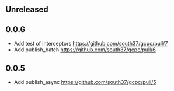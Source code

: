 ## Unreleased

<!-- When you commit changes, describe the changes above (in the ## Unreleased section). -->
<!-- All changes (implementation, or doc changes) are worth noting. -->
<!-- The changes listed above will go below when a new release is being prepared. -->

## 0.0.6

- Add test of interceptors https://github.com/south37/gcpc/pull/7
- Add publish_batch https://github.com/south37/gcpc/pull/6

## 0.0.5

- Add publish_async https://github.com/south37/gcpc/pull/5
